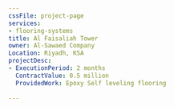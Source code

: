```yaml
---
cssFile: project-page
services:
- flooring-systems
title: Al Faisaliah Tower
owner: Al-Sawaed Company
Location: Riyadh, KSA
projectDesc:
- ExecutionPeriod: 2 months
  ContractValue: 0.5 million
  ProvidedWork: Epoxy Self leveling flooring
 
---
```

